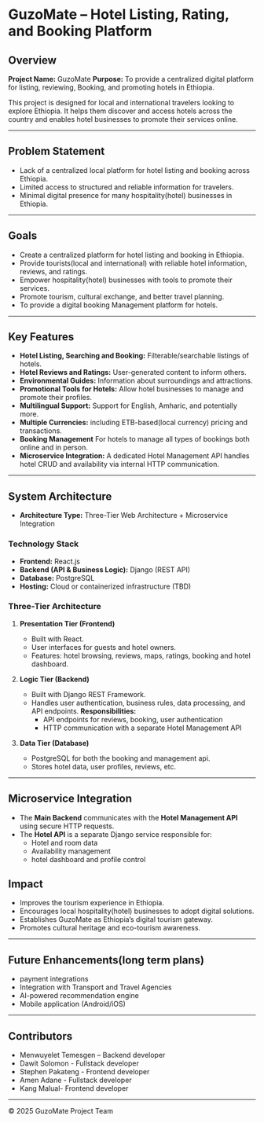 #  GuzoMate – Hotel Listing, Rating, and Booking Platform

## Overview

**Project Name:** GuzoMate
**Purpose:** To provide a centralized digital platform for listing, reviewing, Booking, and promoting hotels in Ethiopia.

This project is designed for local and international travelers looking to explore Ethiopia. It helps them discover and access hotels across the country and enables hotel businesses to promote their services online.

---

## Problem Statement

- Lack of a centralized local platform for hotel listing and booking across Ethiopia.
- Limited access to structured and reliable information for travelers.
- Minimal digital presence for many hospitality(hotel) businesses in Ethiopia.

---

## Goals

- Create a centralized platform for hotel listing and booking in Ethiopia.
- Provide tourists(local and international) with reliable hotel information, reviews, and ratings.
- Empower hospitality(hotel) businesses with tools to promote their services.
- Promote tourism, cultural exchange, and better travel planning.
- To provide a digital booking Management platform for hotels.

---

## Key Features

- **Hotel Listing, Searching and Booking:** Filterable/searchable listings of hotels.
- **Hotel Reviews and Ratings:** User-generated content to inform others.
- **Environmental Guides:** Information about surroundings and attractions.
- **Promotional Tools for Hotels:** Allow hotel businesses to manage and promote their profiles.
- **Multilingual Support:** Support for English, Amharic, and potentially more.
- **Multiple Currencies:** including ETB-based(local currency) pricing and transactions.
- **Booking Management** For hotels to manage all types of bookings both online and in person.
- **Microservice Integration:** A dedicated Hotel Management API handles hotel CRUD and availability via internal HTTP communication.

---

## System Architecture

- **Architecture Type:** Three-Tier Web Architecture + Microservice Integration

### Technology Stack

- **Frontend:** React.js
- **Backend (API & Business Logic):** Django (REST API)
- **Database:** PostgreSQL
- **Hosting:** Cloud or containerized infrastructure (TBD)

### Three-Tier Architecture

1. **Presentation Tier (Frontend)**

   - Built with React.
   - User interfaces for guests and hotel owners.
   - Features: hotel browsing, reviews, maps, ratings, booking and hotel dashboard.

2. **Logic Tier (Backend)**

   - Built with Django REST Framework.
   - Handles user authentication, business rules, data processing, and API endpoints.
   **Responsibilities:**
      - API endpoints for reviews, booking, user authentication
      - HTTP communication with a separate Hotel Management API

3. **Data Tier (Database)**
   - PostgreSQL for both the booking and management api.
   - Stores hotel data, user profiles, reviews, etc.

---

## Microservice Integration

- The **Main Backend** communicates with the **Hotel Management API** using secure HTTP requests.
- The **Hotel API** is a separate Django service responsible for:
   - Hotel and room data
   - Availability management
   - hotel dashboard and profile control

## Impact

- Improves the tourism experience in Ethiopia.
- Encourages local hospitality(hotel) businesses to adopt digital solutions.
- Establishes GuzoMate as Ethiopia’s digital tourism gateway.
- Promotes cultural heritage and eco-tourism awareness.

---

## Future Enhancements(long term plans)
- payment integrations
- Integration with Transport and Travel Agencies
- AI-powered recommendation engine
- Mobile application (Android/iOS)

---

## Contributors

- Menwuyelet Temesgen – Backend developer
- Dawit Solomon - Fullstack developer
- Stephen Pakateng - Frontend developer
- Amen Adane - Fullstack developer
- Kang Malual- Frontend developer

---

© 2025 GuzoMate Project Team
